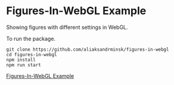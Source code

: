 # Figures-In-WebGL Example

Showing figures with different settings in WebGL. 

To run the package.

```
git clone https://github.com/aliaksandrminsk/figures-in-webgl
cd figures-in-webgl
npm install
npm run start
```

[Figures-In-WebGL Example
](https://figures-in-webgl.web.app/)
